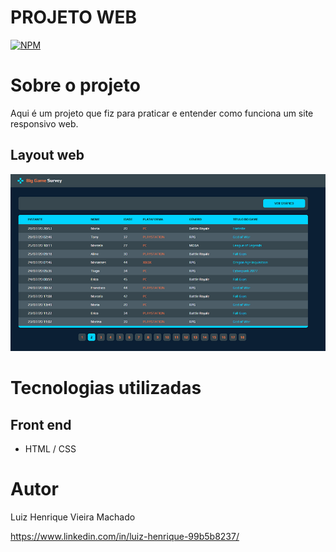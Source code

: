 # PROJETO WEB
[![NPM](https://img.shields.io/npm/l/react)](https://github.com/Luiz-Hznrique/paginadelogin/blob/master/LICENSE) 

# Sobre o projeto

Aqui é um projeto que fiz para praticar e entender como funciona um site responsivo web.


## Layout web
![Web 1](https://github.com/acenelio/assets/raw/main/sds1/web1.png)

# Tecnologias utilizadas
## Front end
- HTML / CSS 


# Autor

Luiz Henrique Vieira Machado

https://www.linkedin.com/in/luiz-henrique-99b5b8237/

